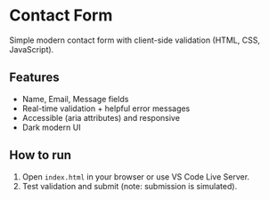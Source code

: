 # Contact Form

Simple modern contact form with client-side validation (HTML, CSS, JavaScript).

## Features
- Name, Email, Message fields
- Real-time validation + helpful error messages
- Accessible (aria attributes) and responsive
- Dark modern UI

## How to run
1. Open `index.html` in your browser or use VS Code Live Server.
2. Test validation and submit (note: submission is simulated).
